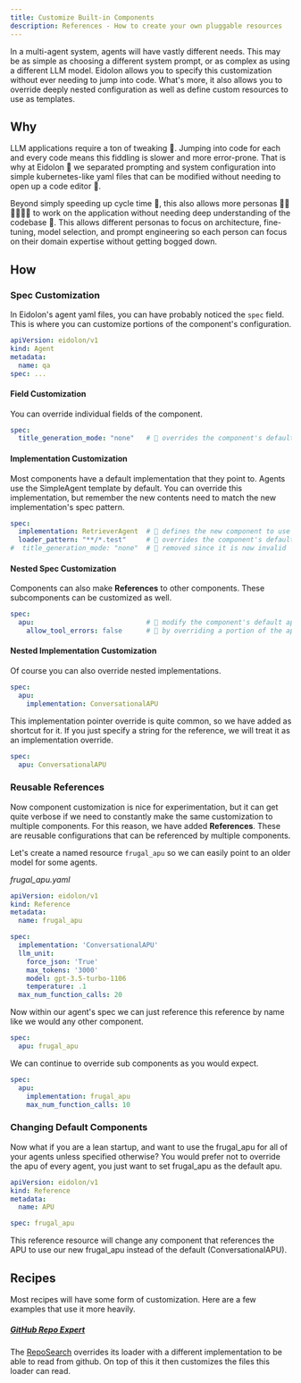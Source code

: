 ```yaml
---
title: Customize Built-in Components
description: References - How to create your own pluggable resources
---
```

In a multi-agent system, agents will have vastly different needs. This may be as simple as choosing a different system 
prompt, or as complex as using a different LLM model. Eidolon allows you to specify this customization without ever 
needing to jump into code. What's more, it also allows you to override deeply nested configuration as well as define 
custom resources to use as templates.

## Why
LLM applications require a ton of tweaking 🔨. Jumping into code for each and every code means this fiddling is slower 
and more error-prone. That is why at Eidolon 👻 we separated prompting and system configuration into simple 
kubernetes-like yaml files that can be modified without needing to open up a code editor 🔡. 

Beyond simply speeding up cycle time 🚀, this also allows more personas 🧑‍🚒🧑‍🏫🧑‍🎨 to work on
the application without needing deep understanding of the codebase 🔡. This allows different personas to focus on 
architecture, fine-tuning, model selection, and prompt engineering so each person can focus on their domain expertise 
without getting bogged down.

## How
### Spec Customization

In Eidolon's agent yaml files, you can have probably noticed the `spec` field. This is where you can customize portions 
of the component's configuration.

```yaml
apiVersion: eidolon/v1
kind: Agent
metadata:
  name: qa
spec: ...
```


#### Field Customization
You can override individual fields of the component.
```yaml
spec:
  title_generation_mode: "none"   # 🔎 overrides the component's default title_generation_mode
```

#### Implementation Customization
Most components have a default implementation that they point to. Agents use the SimpleAgent template by default. You 
can override this implementation, but remember the new contents need to match the new implementation's spec pattern.
```yaml
spec:
  implementation: RetrieverAgent  # 🔎 defines the new component to use
  loader_pattern: "**/*.test"     # 🔎 overrides the component's default loader_pattern
#  title_generation_mode: "none"  # 🚨 removed since it is now invalid
```

#### Nested Spec Customization
Components can also make **References** to other components. These subcomponents can be customized as well.
```yaml
spec:
  apu:                            # 🔎 modify the component's default apu
    allow_tool_errors: false      # 🔎 by overriding a portion of the apu spec
```

#### Nested Implementation Customization
Of course you can also override nested implementations.
```yaml
spec:
  apu:
    implementation: ConversationalAPU
```

This implementation pointer override is quite common, so we have added as shortcut for it. If you just specify a string 
for the reference, we will treat it as an implementation override.
```yaml
spec:
  apu: ConversationalAPU
```

### Reusable References
Now component customization is nice for experimentation, but it can get quite verbose if we need to constantly make the 
same customization to multiple components. For this reason, we have added **References**. These are reusable 
configurations that can be referenced by multiple components.

Let's create a named resource `frugal_apu` so we can easily point to an older model for some agents.

_frugal_apu.yaml_
```yaml
apiVersion: eidolon/v1
kind: Reference
metadata:
  name: frugal_apu

spec:
  implementation: 'ConversationalAPU'
  llm_unit:
    force_json: 'True'
    max_tokens: '3000'
    model: gpt-3.5-turbo-1106
    temperature: .1
  max_num_function_calls: 20
```

Now within our agent's spec we can just reference this reference by name like we would any other component.
```yaml
spec:
  apu: frugal_apu
```

We can continue to override sub components as you would expect.
```yaml
spec:
  apu: 
    implementation: frugal_apu
    max_num_function_calls: 10
```

### Changing Default Components
Now what if you are a lean startup, and want to use the frugal_apu for all of your agents unless specified otherwise?
You would prefer not to override the apu of every agent, you just want to set frugal_apu as the default apu.

```yaml
apiVersion: eidolon/v1
kind: Reference
metadata:
  name: APU

spec: frugal_apu
```

This reference resource will change any component that references the APU to use our new frugal_apu instead of the 
default (ConversationalAPU).

## Recipes
Most recipes will have some form of customization. Here are a few examples that use it more heavily.

##### [GitHub Repo Expert](/docs/recipes/repo-expert)
The [RepoSearch](/docs/recipes/repo-expert#repo-search) overrides its loader with a different implementation to be able
to read from github. On top of this it then customizes the files this loader can read.
